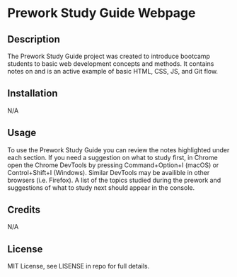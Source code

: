 # Prework Study Guide Webpage

## Description

The Prework Study Guide project was created to introduce bootcamp students to basic web development concepts and methods. It contains notes on and is an active example of basic HTML, CSS, JS, and Git flow.

## Installation

N/A

## Usage

To use the Prework Study Guide you can review the notes highlighted under each section. If you need a suggestion on what to study first, in Chrome open the Chrome DevTools by pressing Command+Option+I (macOS) or Control+Shift+I (Windows). Similar DevTools may be availible in other browsers (i.e. Firefox). A list of the topics studied during the prework and suggestions of what to study next should appear in the console.

## Credits

N/A

## License

MIT License, see LISENSE in repo for full details.